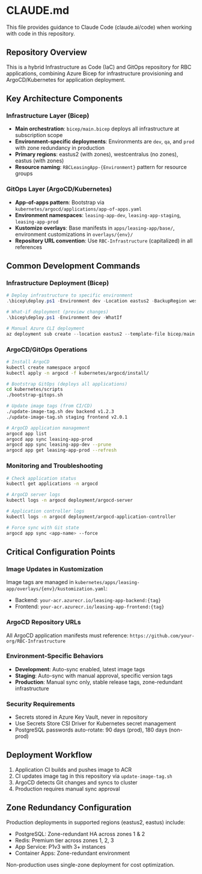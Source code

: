 # CLAUDE.md

This file provides guidance to Claude Code (claude.ai/code) when working with code in this repository.

## Repository Overview

This is a hybrid Infrastructure as Code (IaC) and GitOps repository for RBC applications, combining Azure Bicep for infrastructure provisioning and ArgoCD/Kubernetes for application deployment.

## Key Architecture Components

### Infrastructure Layer (Bicep)
- **Main orchestration**: `bicep/main.bicep` deploys all infrastructure at subscription scope
- **Environment-specific deployments**: Environments are `dev`, `qa`, and `prod` with zone redundancy in production
- **Primary regions**: eastus2 (with zones), westcentralus (no zones), eastus (with zones)
- **Resource naming**: `RBCLeasingApp-{Environment}` pattern for resource groups

### GitOps Layer (ArgoCD/Kubernetes)
- **App-of-apps pattern**: Bootstrap via `kubernetes/argocd/applications/app-of-apps.yaml`
- **Environment namespaces**: `leasing-app-dev`, `leasing-app-staging`, `leasing-app-prod`
- **Kustomize overlays**: Base manifests in `apps/leasing-app/base/`, environment customizations in `overlays/{env}/`
- **Repository URL convention**: Use `RBC-Infrastructure` (capitalized) in all references

## Common Development Commands

### Infrastructure Deployment (Bicep)
```powershell
# Deploy infrastructure to specific environment
.\bicep\deploy.ps1 -Environment dev -Location eastus2 -BackupRegion westcentralus

# What-if deployment (preview changes)
.\bicep\deploy.ps1 -Environment dev -WhatIf

# Manual Azure CLI deployment
az deployment sub create --location eastus2 --template-file bicep/main.bicep --parameters environmentName=dev
```

### ArgoCD/GitOps Operations
```bash
# Install ArgoCD
kubectl create namespace argocd
kubectl apply -n argocd -f kubernetes/argocd/install/

# Bootstrap GitOps (deploys all applications)
cd kubernetes/scripts
./bootstrap-gitops.sh

# Update image tags (from CI/CD)
./update-image-tag.sh dev backend v1.2.3
./update-image-tag.sh staging frontend v2.0.1

# ArgoCD application management
argocd app list
argocd app sync leasing-app-prod
argocd app sync leasing-app-dev --prune
argocd app get leasing-app-prod --refresh
```

### Monitoring and Troubleshooting
```bash
# Check application status
kubectl get applications -n argocd

# ArgoCD server logs
kubectl logs -n argocd deployment/argocd-server

# Application controller logs
kubectl logs -n argocd deployment/argocd-application-controller

# Force sync with Git state
argocd app sync <app-name> --force
```

## Critical Configuration Points

### Image Updates in Kustomization
Image tags are managed in `kubernetes/apps/leasing-app/overlays/{env}/kustomization.yaml`:
- Backend: `your-acr.azurecr.io/leasing-app-backend:{tag}`
- Frontend: `your-acr.azurecr.io/leasing-app-frontend:{tag}`

### ArgoCD Repository URLs
All ArgoCD application manifests must reference: `https://github.com/your-org/RBC-Infrastructure`

### Environment-Specific Behaviors
- **Development**: Auto-sync enabled, latest image tags
- **Staging**: Auto-sync with manual approval, specific version tags
- **Production**: Manual sync only, stable release tags, zone-redundant infrastructure

### Security Requirements
- Secrets stored in Azure Key Vault, never in repository
- Use Secrets Store CSI Driver for Kubernetes secret management
- PostgreSQL passwords auto-rotate: 90 days (prod), 180 days (non-prod)

## Deployment Workflow

1. Application CI builds and pushes image to ACR
2. CI updates image tag in this repository via `update-image-tag.sh`
3. ArgoCD detects Git changes and syncs to cluster
4. Production requires manual sync approval

## Zone Redundancy Configuration

Production deployments in supported regions (eastus2, eastus) include:
- PostgreSQL: Zone-redundant HA across zones 1 & 2
- Redis: Premium tier across zones 1, 2, 3
- App Service: P1v3 with 3+ instances
- Container Apps: Zone-redundant environment

Non-production uses single-zone deployment for cost optimization.
